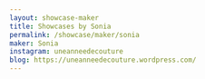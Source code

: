 ```yaml
---
layout: showcase-maker
title: Showcases by Sonia
permalink: /showcase/maker/sonia
maker: Sonia
instagram: uneanneedecouture
blog: https://uneanneedecouture.wordpress.com/
---
```

